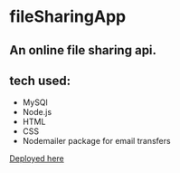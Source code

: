 # fileSharingApp

## An online file sharing api.

## tech used:

- MySQl
- Node.js
- HTML
- CSS
- Nodemailer package for email transfers

[Deployed here](https://maverickfsa.herokuapp.com)
